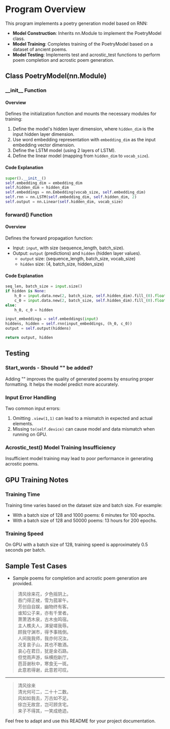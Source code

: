 # Program Overview
This program implements a poetry generation model based on RNN:
- **Model Construction**: Inherits nn.Module to implement the PoetryModel class.
- **Model Training**: Completes training of the PoetryModel based on a dataset of ancient poems.
- **Model Testing**: Implements test and acrostic_test functions to perform poem completion and acrostic poem generation.

## Class PoetryModel(nn.Module)
### \_\_init\_\_ Function
#### Overview
Defines the initialization function and mounts the necessary modules for training:
1. Define the model's hidden layer dimension, where `hidden_dim` is the input hidden layer dimension.
2. Use word embedding representation with `embedding_dim` as the input embedding vector dimension.
3. Define the LSTM model (using 2 layers of LSTM).
4. Define the linear model (mapping from `hidden_dim` to `vocab_size`).

#### Code Explanation
```python
super().__init__()
self.embedding_dim = embedding_dim
self.hidden_dim = hidden_dim
self.embeddings = nn.Embedding(vocab_size, self.embedding_dim)
self.rnn = nn.LSTM(self.embedding_dim, self.hidden_dim, 2)
self.output = nn.Linear(self.hidden_dim, vocab_size)
```

### forward() Function
#### Overview
Defines the forward propagation function:
- Input: `input`, with size (sequence_length, batch_size).
- Output: `output` (predictions) and `hidden` (hidden layer values).
  - `output` size: (sequence_length, batch_size, vocab_size)
  - `hidden` size: (4, batch_size, hidden_size)

#### Code Explanation
```python
seq_len, batch_size = input.size()
if hidden is None:
    h_0 = input.data.new(2, batch_size, self.hidden_dim).fill_(0).float()
    c_0 = input.data.new(2, batch_size, self.hidden_dim).fill_(0).float()
else:
    h_0, c_0 = hidden

input_embeddings = self.embeddings(input)
hiddens, hidden = self.rnn(input_embeddings, (h_0, c_0))
output = self.output(hiddens)

return output, hidden
```

## Testing
### Start_words - Should "<START>" be added?
Adding "<START>" improves the quality of generated poems by ensuring proper formatting. It helps the model predict more accurately.

### Input Error Handling
Two common input errors:
1. Omitting `.view(1,1)` can lead to a mismatch in expected and actual elements.
2. Missing `to(self.device)` can cause model and data mismatch when running on GPU.

### Acrostic_test() Model Training Insufficiency
Insufficient model training may lead to poor performance in generating acrostic poems.

## GPU Training Notes
### Training Time
Training time varies based on the dataset size and batch size. For example:
- With a batch size of 128 and 1000 poems: 6 minutes for 100 epochs.
- With a batch size of 128 and 50000 poems: 13 hours for 200 epochs.

### Training Speed
On GPU with a batch size of 128, training speed is approximately 0.5 seconds per batch.

## Sample Test Cases
- Sample poems for completion and acrostic poem generation are provided.
> 清风徐来花，夕色摇阴上。<br>
> 吞门得正棱，雪为菰翠午。<br>
> 芳创自自娱，幽物终有客。<br>
> 谁知公子来，亦有千里者。<br>
> 萧萧洒木泉，古木虫鸣宿。<br>
> 主人樵夫人，涕叟嗟我辱。<br>
> 顾我守渊市，得予事贱倒。<br>
> 人间我我师，我亦何况汝。<br>
> 况复哀子山，其也不敢酒。<br>
> 哀心在君日，犹是金石路。<br>
> 但觉雨声游，纵横抱新厅。<br>
> 芭苔谢秋中，寒食无一斑。<br>
> 此意若得谢，此意若可叹。<br>
---
> 清风徐来<br>
> 清光何可二，二十十二数。<br>
> 风如如我去，万古如不足。<br>
> 徐岂无故宫，岂可顾贪宅。<br>
> 来子不得其，一笑成绝迹。<br>



Feel free to adapt and use this README for your project documentation.
